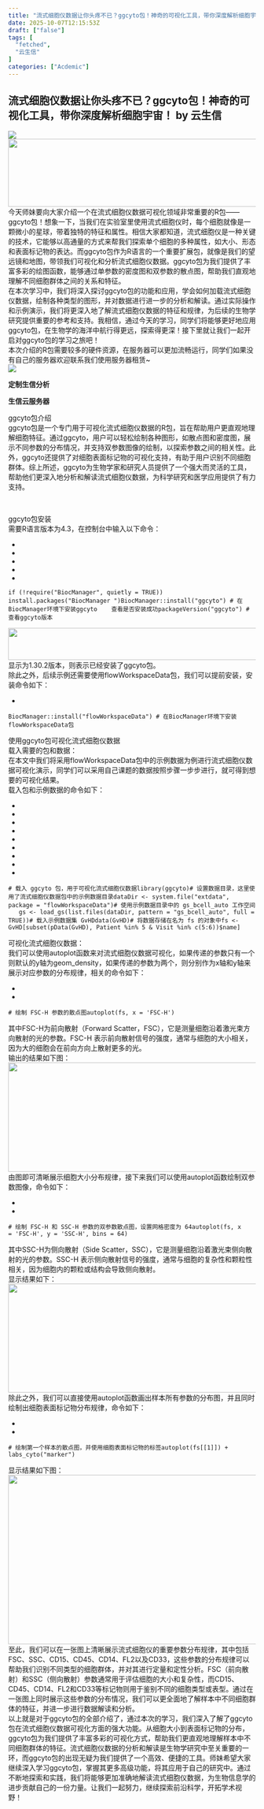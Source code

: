 ```yaml
---
title: "流式细胞仪数据让你头疼不已？ggcyto包！神奇的可视化工具，带你深度解析细胞宇宙！"
date: 2025-10-07T12:15:53Z
draft: ["false"]
tags: [
  "fetched",
  "云生信"
]
categories: ["Acdemic"]
---
```

流式细胞仪数据让你头疼不已？ggcyto包！神奇的可视化工具，带你深度解析细胞宇宙！ by 云生信
------
<div><section data-mpa-powered-by="yiban.io" nodeleaf=""><img data-src="https://mmbiz.qpic.cn/sz_mmbiz_jpg/oCSOtP61aEUeRH9VLyWbQoJghgIrTRx383Ak7ibU8ltoFYv9E74BicnHHtASRb1mJJU3Arr9qX25DhJ5pErPgDPw/640?wx_fmt=jpeg&amp;from=appmsg" data-ratio="0.2222222222222222" data-s="300,640" data-type="jpeg" data-w="900" data-croporisrc="https://mmbiz.qpic.cn/sz_mmbiz_jpg/oCSOtP61aEUeRH9VLyWbQoJghgIrTRx383Ak7ibU8ltoFYv9E74BicnHHtASRb1mJJU3Arr9qX25DhJ5pErPgDPw/0?wx_fmt=jpeg&amp;from=appmsg" data-cropselx2="578" data-cropsely2="128" data-imgfileid="100012638" src="https://mmbiz.qpic.cn/sz_mmbiz_jpg/oCSOtP61aEUeRH9VLyWbQoJghgIrTRx383Ak7ibU8ltoFYv9E74BicnHHtASRb1mJJU3Arr9qX25DhJ5pErPgDPw/640?wx_fmt=jpeg&amp;from=appmsg"></section><section><span><span leaf=""><img data-imgfileid="100009825" data-ratio="0.25092592592592594" data-src="https://mmbiz.qpic.cn/mmbiz_png/YHGRXkSxjSTyWzBMJ1oPKqJExhs1fTticUfibfXtSWs6Yhy29icibeC9DCYVhULpmOb0lpSw8NjHPibG14HHbDsiaojA/640?wx_fmt=png" data-type="png" data-w="1080" height="138.74000549316406" width="553.739990234375" src="https://mmbiz.qpic.cn/mmbiz_png/YHGRXkSxjSTyWzBMJ1oPKqJExhs1fTticUfibfXtSWs6Yhy29icibeC9DCYVhULpmOb0lpSw8NjHPibG14HHbDsiaojA/640?wx_fmt=png"></span></span></section><section><span><span leaf="">今天师妹要向大家介绍一个在流式细胞仪数据可视化领域非常重要的R包——ggcyto包！想象一下，当我们在实验室里使用流式细胞仪时，每个细胞就像是一颗微小的星球，带着独特的特征和属性。相信大家都知道，流式细胞仪是一种关键的技术，它能够以高通量的方式来帮我们探索单个细胞的多种属性，如大小、形态和表面标记物的表达。而ggcyto包作为R语言的一个重要扩展包，就像是我们的望远镜和地图，带领我们可视化和分析流式细胞仪数据。ggcyto包为我们提供了丰富多彩的绘图函数，能够通过单参数的密度图和双参数的散点图，帮助我们直观地理解不同细胞群体之间的关系和特征。</span></span></section><section><span><span><span leaf="">在本次学习中，我们将深入探讨ggcyto包的功能和应用，学会如何加载流式细胞仪数据，绘制各种类型的图形，并对数据进行进一步的分析和解读。通过实际操作和示例演示，我们将更深入地了解流式细胞仪数据的特征和规律，为后续的生物学研究提供重要的参考和支持。我相信，通过今天的学习，同学们将能够更好地应用ggcyto包，在生物学的海洋中航行得更远，探索得更深！接下里就让我们一起开启对ggcyto包的学习之旅吧！</span></span><span leaf="">    </span></span><page></page></section><section><span></span></section><section><span><span leaf="">本次介绍的R包需要较多的硬件资源，在服务器可以更加流畅运行，同学们如果没有自己的服务器欢迎联系我们使用服务器租赁~</span></span></section><section><section><section><section><section><section><section><span leaf=""><img data-src="https://mmbiz.qpic.cn/sz_mmbiz_png/oCSOtP61aEWesJCYlntv06OhltJriajm4LeGalupZW22ZNynYrOMW2MVzVNRghGJlq7GC8rj3ibl7m9cV4pTup3A/640?wx_fmt=png&amp;from=appmsg" data-ratio="1" data-s="300,640" data-type="png" data-w="396" data-cropselx1="0" data-cropselx2="194" data-cropsely1="0" data-cropsely2="194" data-imgfileid="100011261" src="https://mmbiz.qpic.cn/sz_mmbiz_png/oCSOtP61aEWesJCYlntv06OhltJriajm4LeGalupZW22ZNynYrOMW2MVzVNRghGJlq7GC8rj3ibl7m9cV4pTup3A/640?wx_fmt=png&amp;from=appmsg"></span></section></section></section><section><section><section><p><span><strong><span leaf="">定制生信分析</span></strong></span></p><p><span><strong><span leaf="">生信云服务器</span></strong></span></p></section></section></section></section></section></section></section><section><span><p></p></span></section><section><span><span leaf="">ggcyto包介绍</span></span></section><section><span><span leaf="">ggcyto包是一个专门用于可视化流式细胞仪数据的R包，旨在帮助用户更直观地理解细胞特征。通过ggcyto，用户可以轻松绘制各种图形，如散点图和密度图，展示不同参数的分布情况，并支持双参数图像的绘制，以探索参数之间的相关性。此外，ggcyto还提供了对细胞表面标记物的可视化支持，有助于用户识别不同细胞群体。综上所述，ggcyto为生物学家和研究人员提供了一个强大而灵活的工具，帮助他们更深入地分析和解读流式细胞仪数据，为科学研究和医学应用提供了有力支持。</span></span><span><span leaf="">    </span></span><p><span leaf=""> </span></p></section><section><span><p></p></span></section><section><span><span leaf="">ggcyto包安装</span></span></section><section><span><span leaf="">需要R语言版本为4.3，在控制台中输入以下命令：</span></span></section><section><span></span></section><section><ul><li><li><li><li><li></ul><pre data-lang="php"><code><span leaf=""><span>if</span><span> </span>(!<span>require</span>(<span>"BiocManager"</span>, quietly = <span>TRUE</span>))</span></code><code><span leaf="">    install.<span>packages</span>(<span>"BiocManager "</span>)</span></code><code><span leaf=""><span>BiocManager</span>::<span>install</span>(<span>"ggcyto"</span>) <span># 在BiocManager环境下安装ggcyto    </span></span></code><code><span leaf="">查看是否安装成功</span></code><code><span leaf=""><span>packageVersion</span>(<span>"ggcyto"</span>) <span># 查看ggcyto版本</span></span></code></pre></section><section><span></span></section><section><span><span leaf=""><img data-src="https://mmbiz.qpic.cn/mmbiz_png/YHGRXkSxjSTyWzBMJ1oPKqJExhs1fTtic1kb3DqfGxCUanicj262iabmKpAqAtDia9DjkAR6gyibpTwf1ib8ykialXticw/640?wx_fmt=png" data-ratio="0.11764705882352941" data-type="png" data-w="1054" height="65.1300048828125" width="553.739990234375" data-imgfileid="100009821" src="https://mmbiz.qpic.cn/mmbiz_png/YHGRXkSxjSTyWzBMJ1oPKqJExhs1fTtic1kb3DqfGxCUanicj262iabmKpAqAtDia9DjkAR6gyibpTwf1ib8ykialXticw/640?wx_fmt=png"></span></span></section><section><span><span leaf="">显示为1.30.2版本，则表示已经安装了ggcyto包。</span></span></section><section><span><span leaf="">除此之外，后续示例还需要使用flowWorkspaceData包，我们可以提前安装，安装命令如下：</span></span></section><section><ul><li></ul><pre data-lang="php"><code><span leaf=""><span>BiocManager</span>::<span>install</span>(<span>"flowWorkspaceData"</span>) <span># 在BiocManager环境下安装flowWorkspaceData包      </span></span></code></pre></section><section><span><p></p></span></section><section><span><span leaf="">使用ggcyto包可视化流式细胞仪数据</span></span></section><section><span><span leaf="">载入需要的包和数据：</span></span></section><section><span><span leaf="">在本文中我们将采用flowWorkspaceData包中的示例数据为例进行流式细胞仪数据可视化演示，同学们可以采用自己课题的数据按照步骤一步步进行，就可得到想要的可视化结果。</span></span></section><section><span><span leaf="">载入包和示例数据的命令如下：</span></span></section><section><span></span></section><section><ul><li><li><li><li><li><li><li><li><li></ul><pre data-lang="apache"><code><span leaf=""><span># 载入 ggcyto 包，用于可视化流式细胞仪数据</span></span></code><code><span leaf=""><span>library</span>(ggcyto)</span></code><code><span leaf=""><span># 设置数据目录，这里使用了流式细胞仪数据包中的示例数据目录</span></span></code><code><span leaf=""><span>dataDir</span> &lt;- system.file(<span>"extdata"</span>, package = <span>"flowWorkspaceData"</span>)</span></code><code><span leaf=""><span># 使用示例数据目录中的 gs_bcell_auto 工作空间    </span></span></code><code><span leaf=""><span>gs</span> &lt;- load_gs(list.files(dataDir, pattern = <span>"gs_bcell_auto"</span>, full = TRUE))</span></code><code><span leaf=""><span># 载入示例数据集 GvHDdata(GvHD)</span></span></code><code><span leaf=""><span># 将数据存储在名为 fs 的对象中</span></span></code><code><span leaf=""><span>fs</span> &lt;- GvHD[subset(pData(GvHD), Patient %in% <span>5</span> &amp; Visit %in% c(<span>5</span>:<span>6</span>))$name]</span></code></pre></section><section><span></span></section><section><span><span leaf="">可视化流式细胞仪数据：</span></span></section><section><span><span leaf="">我们可以使用autoplot函数来对流式细胞仪数据可视化，如果传递的参数只有一个则默认的y轴为geom_density，如果传递的参数为两个，则分别作为x轴和y轴来展示对应参数的分布规律，相关的命令如下：</span></span></section><section><span></span></section><section><ul><li><li></ul><pre data-lang="bash"><code><span leaf=""><span># 绘制 FSC-H 参数的散点图</span></span></code><code><span leaf="">autoplot(fs, x = <span>'FSC-H'</span>)</span></code></pre></section><section><span></span></section><section><span><span leaf="">其中FSC-H为前向散射（Forward Scatter，FSC），它是测量细胞沿着激光束方向散射的光的参数。FSC-H 表示前向散射信号的强度，通常与细胞的大小相关，因为大的细胞会在前向方向上散射更多的光。</span></span></section><section><span><span><span leaf="">输出的结果如下图：</span></span></span></section><section><span><span leaf=""><img data-src="https://mmbiz.qpic.cn/mmbiz_png/YHGRXkSxjSTyWzBMJ1oPKqJExhs1fTticDCJZp1ibCuzOZHFeTJbB0qicRf11Aic4XebM3NcmVrfe9llPLXcv2ibbcQ/640?wx_fmt=png" data-ratio="0.4" data-type="png" data-w="1080" height="221.33999633789062" width="552.8800048828125" data-imgfileid="100009822" src="https://mmbiz.qpic.cn/mmbiz_png/YHGRXkSxjSTyWzBMJ1oPKqJExhs1fTticDCJZp1ibCuzOZHFeTJbB0qicRf11Aic4XebM3NcmVrfe9llPLXcv2ibbcQ/640?wx_fmt=png"></span></span></section><section><span><span leaf="">由图即可清晰展示细胞大小分布规律，接下来我们可以使用autoplot函数绘制双参数图像，命令如下：</span></span></section><section><span></span></section><section><ul><li><li></ul><pre data-lang="bash"><code><span leaf=""><span># 绘制 FSC-H 和 SSC-H 参数的双参数散点图，设置网格密度为 64</span></span></code><code><span leaf="">autoplot(fs, x = <span>'FSC-H'</span>, y = <span>'SSC-H'</span>, bins = 64)</span></code></pre></section><section><span></span></section><section><span><span leaf="">其中SSC-H为侧向散射（Side Scatter，SSC），它是测量细胞沿着激光束侧向散射的光的参数。SSC-H 表示侧向散射信号的强度，通常与细胞的复杂性和颗粒性相关，因为细胞内的颗粒或结构会导致侧向散射。</span></span></section><section><span><span leaf="">显示结果如下：</span></span></section><section><span><span leaf=""><img data-src="https://mmbiz.qpic.cn/mmbiz_png/YHGRXkSxjSTyWzBMJ1oPKqJExhs1fTticxL7gCiaTYtiaeBUAYIxptxbe1kNht8hZBAGeCYhBWsvcgNZ8vy7DDU0A/640?wx_fmt=png" data-ratio="0.4" data-type="png" data-w="1080" height="221.34002685546875" width="552.8800048828125" data-imgfileid="100009823" src="https://mmbiz.qpic.cn/mmbiz_png/YHGRXkSxjSTyWzBMJ1oPKqJExhs1fTticxL7gCiaTYtiaeBUAYIxptxbe1kNht8hZBAGeCYhBWsvcgNZ8vy7DDU0A/640?wx_fmt=png"></span></span></section><section><span><span><span leaf="">除此之外，我们可以直接使用autoplot函数画出样本所有参数的分布图，并且同时绘制出细胞表面标记物分布规律，命令如下：</span></span></span></section><section><span></span></section><section><ul><li><li></ul><pre data-lang="apache"><code><span leaf=""><span># 绘制第一个样本的散点图，并使用细胞表面标记物的标签</span></span></code><code><span leaf=""><span>autoplot</span>(fs[[<span>1</span>]]) + labs_cyto(<span>"marker"</span>)</span></code></pre></section><section><span></span></section><section><span><span leaf="">显示结果如下图：</span></span></section><section><span><span leaf=""><img data-imgfileid="100009824" data-ratio="0.6324074074074074" data-src="https://mmbiz.qpic.cn/mmbiz_png/YHGRXkSxjSTyWzBMJ1oPKqJExhs1fTticiclyW98Ph7iayCcGxyoPzHqkz13drWkmHhslRR4g7y4Dn4Kxht985ibIA/640?wx_fmt=png" data-type="png" data-w="1080" height="344.4100341796875" width="544.8699951171875" src="https://mmbiz.qpic.cn/mmbiz_png/YHGRXkSxjSTyWzBMJ1oPKqJExhs1fTticiclyW98Ph7iayCcGxyoPzHqkz13drWkmHhslRR4g7y4Dn4Kxht985ibIA/640?wx_fmt=png"></span></span></section><section><span><span leaf="">至此，我们可以在一张图上清晰展示流式细胞仪的重要参数分布规律，其中包括FSC、SSC、CD15、CD45、CD14、FL2以及CD33，这些参数的分布规律可以帮助我们识别不同类型的细胞群体，并对其进行定量和定性分析。FSC（前向散射）和SSC（侧向散射）参数通常用于评估细胞的大小和复杂性，而CD15、CD45、CD14、FL2和CD33等标记物则用于鉴别不同的细胞类型或表型。通过在一张图上同时展示这些参数的分布情况，我们可以更全面地了解样本中不同细胞群体的特征，并进一步进行数据解读和分析。</span></span></section><section><span></span></section><section><span><span><span leaf="">以上就是对于ggcyto包的全部介绍了，通过本次的学习，我们深入了解了ggcyto包在流式细胞仪数据可视化方面的强大功能。从细胞大小到表面标记物的分布，ggcyto包为我们提供了丰富多彩的可视化方式，帮助我们更直观地理解样本中不同细胞群体的特征。流式细胞仪数据的分析和解读是生物学研究中至关重要的一环，而ggcyto包的出现无疑为我们提供了一个高效、便捷的工具。师妹希望大家继续深入学习ggcyto包，掌握其更多高级功能，将其应用于自己的研究中。通过不断地探索和实践，我们将能够更加准确地解读流式细胞仪数据，为生物信息学的进步贡献自己的一份力量。让我们一起努力，继续探索前沿科学，开拓学术视野！</span></span><span leaf=""> </span></span><span leaf=""><br></span></section><p><span leaf=""><br></span></p><section><section powered-by="xiumi.us"><section><section powered-by="xiumi.us"><section><svg viewbox="0 0 1 1"></svg></section></section></section><section><section powered-by="xiumi.us"><p><span leaf="">E</span></p></section></section><section><section powered-by="xiumi.us"><p><span leaf="">N</span></p></section></section><section><section powered-by="xiumi.us"><p><span leaf="">D</span></p></section></section><section><section powered-by="xiumi.us"><section><span leaf=""><br></span></section></section></section></section></section><p><span leaf=""><br></span></p><section><section><section><section><section><section><section><span leaf=""><img data-src="https://mmbiz.qpic.cn/sz_mmbiz_png/oCSOtP61aEWesJCYlntv06OhltJriajm4LeGalupZW22ZNynYrOMW2MVzVNRghGJlq7GC8rj3ibl7m9cV4pTup3A/640?wx_fmt=png&amp;from=appmsg" data-ratio="1" data-s="300,640" data-type="png" data-w="396" data-cropselx1="0" data-cropselx2="219" data-cropsely1="0" data-cropsely2="219" data-imgfileid="100013742" src="https://mmbiz.qpic.cn/sz_mmbiz_png/oCSOtP61aEWesJCYlntv06OhltJriajm4LeGalupZW22ZNynYrOMW2MVzVNRghGJlq7GC8rj3ibl7m9cV4pTup3A/640?wx_fmt=png&amp;from=appmsg"></span></section></section></section><section><section><p><span leaf="">定制生信分析</span></p><p><span leaf="">课题思路设计</span></p><p><span leaf="">生信云服务器</span></p></section></section></section></section></section></section><section powered-by="xiumi.us"><section><section><section><section><section><section><section><section><svg viewbox="0 0 1 1"></svg></section></section></section></section></section><section><section><section><section><p><span leaf=""><a target="_blank" href="https://mp.weixin.qq.com/mp/appmsgalbum?__biz=Mzg5MDk3Mzg4OA==&amp;action=getalbum&amp;album_id=3073838745411518465#wechat_redirect" textvalue="生信实操" linktype="text" data-linktype="2">生信分析实操</a></span></p></section></section><section><section><section><section><section><section><svg viewbox="0 0 1 1"></svg></section></section></section></section></section></section></section></section></section><section><section><section><section><section><section><svg viewbox="0 0 1 1"></svg></section></section></section></section></section><section><section><section><section><p><span leaf=""><a target="_blank" href="https://mp.weixin.qq.com/mp/appmsgalbum?__biz=Mzg5MDk3Mzg4OA==&amp;action=getalbum&amp;album_id=3113598048028459016#wechat_redirect" textvalue="生信文章思路" linktype="text" data-linktype="2">生信文章思路</a></span></p></section></section></section></section></section></section></section></section><section><page></page></section><p><mp-style-type data-value="3"></mp-style-type></p></div>  
<hr>
<a href="https://mp.weixin.qq.com/s/O-_gtP07wiqcUfrG7r-A2A",target="_blank" rel="noopener noreferrer">原文链接</a>
